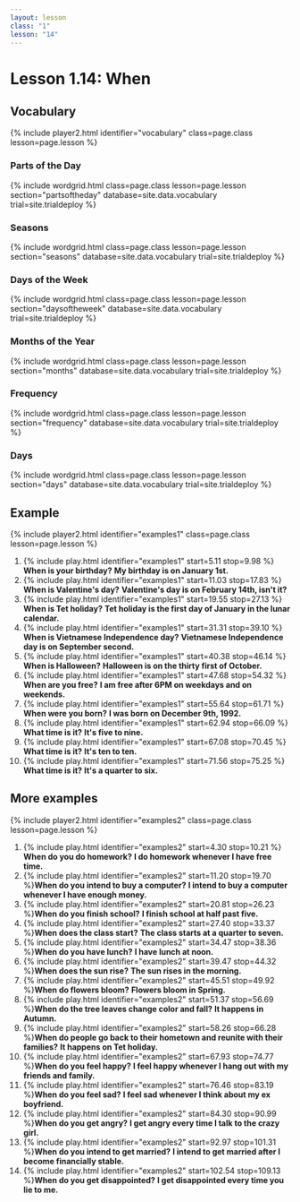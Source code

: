 ```yaml
---
layout: lesson
class: "1"
lesson: "14"
---
```


# Lesson 1.14: When



## Vocabulary
{% include player2.html identifier="vocabulary" class=page.class lesson=page.lesson %}

### Parts of the Day

{% include wordgrid.html 
		class=page.class 
		lesson=page.lesson 
		section="partsoftheday"
		database=site.data.vocabulary 
		trial=site.trialdeploy %}


### Seasons

{% include wordgrid.html 
		class=page.class 
		lesson=page.lesson 
		section="seasons"
		database=site.data.vocabulary 
		trial=site.trialdeploy %}
		

### Days of the Week


{% include wordgrid.html 
		class=page.class 
		lesson=page.lesson 
		section="daysoftheweek"
		database=site.data.vocabulary 
		trial=site.trialdeploy %}



### Months of the Year

{% include wordgrid.html 
		class=page.class 
		lesson=page.lesson 
		section="months"
		database=site.data.vocabulary 
		trial=site.trialdeploy %}



### Frequency

{% include wordgrid.html 
		class=page.class 
		lesson=page.lesson 
		section="frequency"
		database=site.data.vocabulary 
		trial=site.trialdeploy %}

### Days

{% include wordgrid.html 
		class=page.class 
		lesson=page.lesson 
		section="days"
		database=site.data.vocabulary 
		trial=site.trialdeploy %}



## Example
{% include player2.html identifier="examples1" class=page.class lesson=page.lesson %}

1. {% include play.html identifier="examples1" start=5.11 stop=9.98 %} **When is your birthday?** **My birthday is on January 1st.**
2. {% include play.html identifier="examples1" start=11.03 stop=17.83 %} **When is Valentine's day?** **Valentine's day is on February 14th, isn't it?**
3. {% include play.html identifier="examples1" start=19.55 stop=27.13 %} **When is Tet holiday?** **Tet holiday is the first day of January in the lunar calendar.**
4. {% include play.html identifier="examples1" start=31.31 stop=39.10 %} **When is Vietnamese Independence day?** **Vietnamese Independence day is on September second.**
5. {% include play.html identifier="examples1" start=40.38 stop=46.14 %} **When is Halloween?** **Halloween is on the thirty first of October.**
6. {% include play.html identifier="examples1" start=47.68 stop=54.32 %} **When are you free?** **I am free after 6PM on weekdays and on weekends.**
7. {% include play.html identifier="examples1" start=55.64 stop=61.71 %} **When were you born?** **I was born on December 9th, 1992.**
8. {% include play.html identifier="examples1" start=62.94 stop=66.09 %} **What time is it?** **It's five to nine.**
9. {% include play.html identifier="examples1" start=67.08 stop=70.45 %} **What time is it?** **It's ten to ten.**
10. {% include play.html identifier="examples1" start=71.56 stop=75.25 %} **What time is it?** **It's a quarter to six.**




## More examples
{% include player2.html identifier="examples2" class=page.class lesson=page.lesson %}

1. {% include play.html identifier="examples2" start=4.30 stop=10.21 %} **When do you do homework?** **I do homework whenever I have free time.**
2. {% include play.html identifier="examples2" start=11.20 stop=19.70 %}**When do you intend to buy a computer?** **I intend to buy a computer whenever I have enough money.**
3. {% include play.html identifier="examples2" start=20.81 stop=26.23 %}**When do you finish school?** **I finish school at half past five.**
4. {% include play.html identifier="examples2" start=27.40 stop=33.37 %}**When does the class start?** **The class starts at a quarter to seven.**
5. {% include play.html identifier="examples2" start=34.47 stop=38.36 %}**When do you have lunch?** **I have lunch at noon.**
6. {% include play.html identifier="examples2" start=39.47 stop=44.32 %}**When does the sun rise?** **The sun rises in the morning.**
7. {% include play.html identifier="examples2" start=45.51 stop=49.92 %}**When do flowers bloom?** **Flowers bloom in Spring.**
8. {% include play.html identifier="examples2" start=51.37 stop=56.69 %}**When do the tree leaves change color and fall?** **It happens in Autumn.**
9. {% include play.html identifier="examples2" start=58.26 stop=66.28 %}**When do people go back to their hometown and reunite with their families?** **It happens on Tet holiday.**
10. {% include play.html identifier="examples2" start=67.93 stop=74.77 %}**When do you feel happy?** **I feel happy whenever I hang out with my friends and family.**
11. {% include play.html identifier="examples2" start=76.46 stop=83.19 %}**When do you feel sad?** **I feel sad whenever I think about my ex boyfriend.**
12. {% include play.html identifier="examples2" start=84.30 stop=90.99 %}**When do you get angry?** **I get angry every time I talk to the crazy girl.**
13. {% include play.html identifier="examples2" start=92.97 stop=101.31 %}**When do you intend to get married?** **I intend to get married after I become financially stable.**
14. {% include play.html identifier="examples2" start=102.54 stop=109.13 %}**When do you get disappointed?** **I get disappointed every time you lie to me.**

